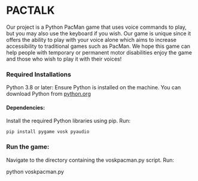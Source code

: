 # PACTALK

Our project is a Python PacMan game that uses voice commands to play, but you may also use the keyboard if you wish. Our game is unique since it offers the ability to play with your voice alone which aims to increase accessibility to traditional games such as PacMan. We hope this game can help people with temporary or permanent motor disabilities enjoy the game and those who wish to play it with their voices!

### Required Installations
  Python 3.8 or later: Ensure Python is installed on the machine. 
  You can download Python from [python.org](python.org)
    
#### Dependencies:
  Install the required Python libraries using pip. 
    Run:
    
    pip install pygame vosk pyaudio

### Run the game:
  Navigate to the directory containing the voskpacman.py script.
  Run:

  python voskpacman.py

  

    
